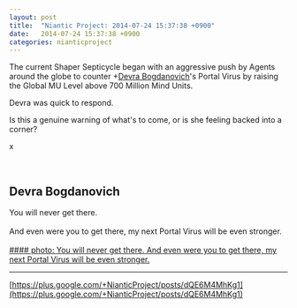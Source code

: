 ```yaml
---
layout: post
title:  "Niantic Project: 2014-07-24 15:37:38 +0900"
date:   2014-07-24 15:37:38 +0900
categories: nianticproject
---
```

The current Shaper Septicycle began with an aggressive push by Agents around the globe to counter +[Devra Bogdanovich](https://plus.google.com/102598577258553073047 "")'s Portal Virus by raising the Global MU Level above 700 Million Mind Units.

Devra was quick to respond.

Is this a genuine warning of what's to come, or is she feeling backed into a corner?

x<div class="shared"><br /><h2>Devra Bogdanovich</h2>You will never get there.<br /><br />And even were you to get there, my next Portal Virus will be even stronger.<br /><br /></div>
[#### photo: You will never get there.
And even were you to get there, my next Portal Virus will be even stronger.](https://lh4.googleusercontent.com/-0y-8AQDNwZ8/U9CobojVO3I/AAAAAAAAAz4/p8qdmfHZ6y4/w1080-h795/Futile.png "")
- - -
[https://plus.google.com/+NianticProject/posts/dQE6M4MhKg1](https://plus.google.com/+NianticProject/posts/dQE6M4MhKg1)

